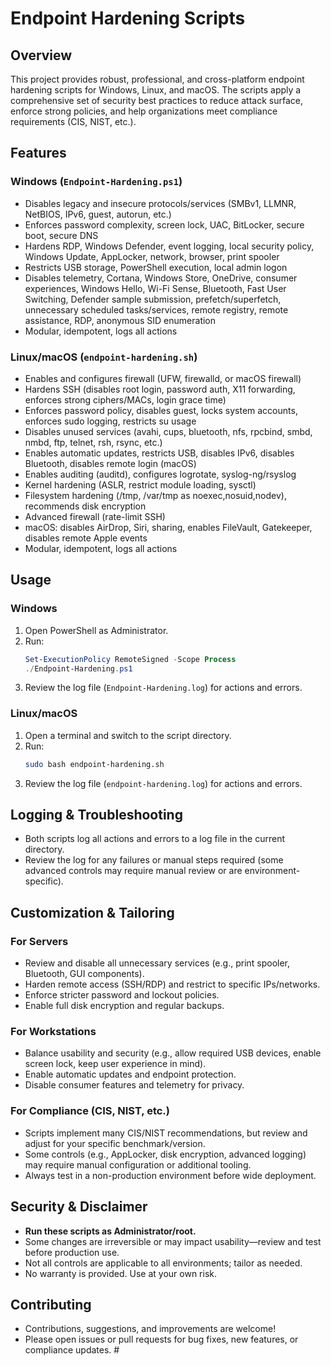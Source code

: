 # Endpoint Hardening Scripts

## Overview

This project provides robust, professional, and cross-platform endpoint hardening scripts for Windows, Linux, and macOS. The scripts apply a comprehensive set of security best practices to reduce attack surface, enforce strong policies, and help organizations meet compliance requirements (CIS, NIST, etc.).

## Features

### Windows (`Endpoint-Hardening.ps1`)
- Disables legacy and insecure protocols/services (SMBv1, LLMNR, NetBIOS, IPv6, guest, autorun, etc.)
- Enforces password complexity, screen lock, UAC, BitLocker, secure boot, secure DNS
- Hardens RDP, Windows Defender, event logging, local security policy, Windows Update, AppLocker, network, browser, print spooler
- Restricts USB storage, PowerShell execution, local admin logon
- Disables telemetry, Cortana, Windows Store, OneDrive, consumer experiences, Windows Hello, Wi-Fi Sense, Bluetooth, Fast User Switching, Defender sample submission, prefetch/superfetch, unnecessary scheduled tasks/services, remote registry, remote assistance, RDP, anonymous SID enumeration
- Modular, idempotent, logs all actions

### Linux/macOS (`endpoint-hardening.sh`)
- Enables and configures firewall (UFW, firewalld, or macOS firewall)
- Hardens SSH (disables root login, password auth, X11 forwarding, enforces strong ciphers/MACs, login grace time)
- Enforces password policy, disables guest, locks system accounts, enforces sudo logging, restricts su usage
- Disables unused services (avahi, cups, bluetooth, nfs, rpcbind, smbd, nmbd, ftp, telnet, rsh, rsync, etc.)
- Enables automatic updates, restricts USB, disables IPv6, disables Bluetooth, disables remote login (macOS)
- Enables auditing (auditd), configures logrotate, syslog-ng/rsyslog
- Kernel hardening (ASLR, restrict module loading, sysctl)
- Filesystem hardening (/tmp, /var/tmp as noexec,nosuid,nodev), recommends disk encryption
- Advanced firewall (rate-limit SSH)
- macOS: disables AirDrop, Siri, sharing, enables FileVault, Gatekeeper, disables remote Apple events
- Modular, idempotent, logs all actions

## Usage

### Windows
1. Open PowerShell as Administrator.
2. Run:
   ```powershell
   Set-ExecutionPolicy RemoteSigned -Scope Process
   ./Endpoint-Hardening.ps1
   ```
3. Review the log file (`Endpoint-Hardening.log`) for actions and errors.

### Linux/macOS
1. Open a terminal and switch to the script directory.
2. Run:
   ```bash
   sudo bash endpoint-hardening.sh
   ```
3. Review the log file (`endpoint-hardening.log`) for actions and errors.

## Logging & Troubleshooting
- Both scripts log all actions and errors to a log file in the current directory.
- Review the log for any failures or manual steps required (some advanced controls may require manual review or are environment-specific).

## Customization & Tailoring

### For Servers
- Review and disable all unnecessary services (e.g., print spooler, Bluetooth, GUI components).
- Harden remote access (SSH/RDP) and restrict to specific IPs/networks.
- Enforce stricter password and lockout policies.
- Enable full disk encryption and regular backups.

### For Workstations
- Balance usability and security (e.g., allow required USB devices, enable screen lock, keep user experience in mind).
- Enable automatic updates and endpoint protection.
- Disable consumer features and telemetry for privacy.

### For Compliance (CIS, NIST, etc.)
- Scripts implement many CIS/NIST recommendations, but review and adjust for your specific benchmark/version.
- Some controls (e.g., AppLocker, disk encryption, advanced logging) may require manual configuration or additional tooling.
- Always test in a non-production environment before wide deployment.

## Security & Disclaimer
- **Run these scripts as Administrator/root.**
- Some changes are irreversible or may impact usability—review and test before production use.
- Not all controls are applicable to all environments; tailor as needed.
- No warranty is provided. Use at your own risk.

## Contributing
- Contributions, suggestions, and improvements are welcome!
- Please open issues or pull requests for bug fixes, new features, or compliance updates. #
